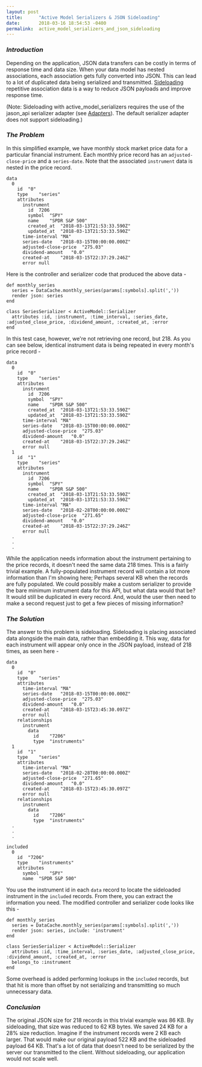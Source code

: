 ```yaml
---
layout: post
title:      "Active Model Serializers & JSON Sideloading"
date:       2018-03-16 18:54:53 -0400
permalink:  active_model_serializers_and_json_sideloading
---
```


### *Introduction*
Depending on the application, JSON data transfers can be costly in terms of response time and data size.
When your data model has nested associations, each association gets fully converted into JSON.
This can lead to a lot of duplicated data being serialized and transmitted.
[Sideloading](https://github.com/rails-api/active_model_serializers/blob/0-10-stable/docs/general/adapters.md#include-option) repetitive association data is a way to reduce JSON payloads and improve response time.

(Note: Sideloading with active_model_serializers requires the use of the jason_api serializer adapter (see [Adapters](https://github.com/rails-api/active_model_serializers/blob/0-10-stable/docs/general/adapters.md)).
The default serializer adapter does not support sideloading.)

### *The Problem*
In this simplified example, we have monthly stock market price data for a particular financial instrument.
Each monthly price record has an `adjusted-close-price` and a `series-date`.
Note that the associated `instrument` data is nested in the price record.
```
data
  0	
    id	"0"
    type	"series"
    attributes	
      instrument	
        id	7206
        symbol	"SPY"
        name	"SPDR S&P 500"
        created_at	"2018-03-13T21:53:33.590Z"
        updated_at	"2018-03-13T21:53:33.590Z"
      time-interval	"MA"
      series-date	"2018-03-15T00:00:00.000Z"
      adjusted-close-price	"275.03"
      dividend-amount	"0.0"
      created-at	"2018-03-15T22:37:29.246Z"
      error	null
```
Here is the controller and serializer code that produced the above data -
```
def monthly_series
  series = DataCache.monthly_series(params[:symbols].split(','))
  render json: series
end

class SeriesSerializer < ActiveModel::Serializer
  attributes :id, :instrument, :time_interval, :series_date, :adjusted_close_price, :dividend_amount, :created_at, :error
end
```
In this test case, however, we're not retrieving one record, but 218. As you can see below, identical instrument data is being repeated in every month's price record -
```
data
  0	
    id	"0"
    type	"series"
    attributes	
      instrument	
        id	7206
        symbol	"SPY"
        name	"SPDR S&P 500"
        created_at	"2018-03-13T21:53:33.590Z"
        updated_at	"2018-03-13T21:53:33.590Z"
      time-interval	"MA"
      series-date	"2018-03-15T00:00:00.000Z"
      adjusted-close-price	"275.03"
      dividend-amount	"0.0"
      created-at	"2018-03-15T22:37:29.246Z"
      error	null
  1	
    id	"1"
    type	"series"
    attributes	
      instrument	
        id	7206
        symbol	"SPY"
        name	"SPDR S&P 500"
        created_at	"2018-03-13T21:53:33.590Z"
        updated_at	"2018-03-13T21:53:33.590Z"
      time-interval	"MA"
      series-date	"2018-02-28T00:00:00.000Z"
      adjusted-close-price	"271.65"
      dividend-amount	"0.0"
      created-at	"2018-03-15T22:37:29.246Z"
      error	null
  .
  .
  .
```
While the application needs information about the instrument pertaining to the price records, it doesn't need the same data 218 times.
This is a fairly trivial example.
A fully-populated instrument record will contain a lot more information than I'm showing here;
Perhaps several KB when the records are fully populated.
We could possibly make a custom serializer to provide the bare minimum instrument data for this API, but what data would that be? It would still be duplicated in every record. And, would the user then need to make a second request just to get a few pieces of missing information?

### *The Solution*
The answer to this problem is sideloading.
Sideloading is placing associated data alongside the main data, rather than embedding it.
This way, data for each instrument will appear only once in the JSON payload, instead of 218 times, as seen here -
```
data
  0	
    id	"0"
    type	"series"
    attributes	
      time-interval	"MA"
      series-date	"2018-03-15T00:00:00.000Z"
      adjusted-close-price	"275.03"
      dividend-amount	"0.0"
      created-at	"2018-03-15T23:45:30.097Z"
      error	null
    relationships	
      instrument	
        data	
          id	"7206"
          type	"instruments"
  1	
    id	"1"
    type	"series"
    attributes	
      time-interval	"MA"
      series-date	"2018-02-28T00:00:00.000Z"
      adjusted-close-price	"271.65"
      dividend-amount	"0.0"
      created-at	"2018-03-15T23:45:30.097Z"
      error	null
    relationships	
      instrument	
        data	
          id	"7206"
          type	"instruments"
  .
  .
  .
	
included
  0	
    id	"7206"
    type	"instruments"
    attributes	
      symbol	"SPY"
      name	"SPDR S&P 500"
```
You use the instrument id in each `data` record to locate the sideloaded instrument in the `included` records.
From there, you can extract the information you need.
The modified controller and serializer code looks like this -
```
def monthly_series
  series = DataCache.monthly_series(params[:symbols].split(','))
  render json: series, include: 'instrument'
end
    
class SeriesSerializer < ActiveModel::Serializer
  attributes :id, :time_interval, :series_date, :adjusted_close_price, :dividend_amount, :created_at, :error
  belongs_to :instrument
end
```
Some overhead is added performing lookups in the `included` records, but that hit is more than offset by not serializing and transmitting so much unnecessary data.

### *Conclusion*
The original JSON size for 218 records in this trivial example was 86 KB.
By sideloading, that size was reduced to 62 KB bytes.
We saved 24 KB for a 28% size reduction.
Imagine if the instrument records were 2 KB each larger.
That would make our original payload 522 KB and the sideloaded payload 64 KB.
That's a lot of data that doesn't need to be serialized by the server our transmitted to the client.
Without sideloading, our application would not scale well.
